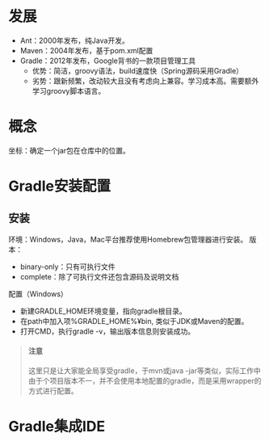 # 发展
* Ant：2000年发布，纯Java开发。
* Maven：2004年发布，基于pom.xml配置
* Gradle：2012年发布，Google背书的一款项目管理工具
  * 优势：简洁，groovy语法，build速度快（Spring源码采用Gradle）
  * 劣势：跟新频繁，改动较大且没有考虑向上兼容。学习成本高。需要额外学习groovy脚本语言。


# 概念
坐标：确定一个jar包在仓库中的位置。

# Gradle安装配置
## 安装
环境：Windows，Java，Mac平台推荐使用Homebrew包管理器进行安装。
版本：
* binary-only：只有可执行文件
* complete：除了可执行文件还包含源码及说明文档  

配置（Windows）  
* 新建GRADLE_HOME环境变量，指向gradle根目录。
* 在path中加入项%GRADLE_HOME%¥bin, 类似于JDK或Maven的配置。
* 打开CMD，执行gradle -v，输出版本信息则安装成功。

> #### 注意  
> 这里只是让大家能全局享受gradle，于mvn或java -jar等类似，实际工作中由于个项目版本不一，并不会使用本地配置的gradle，而是采用wrapper的方式进行配置。

# Gradle集成IDE
